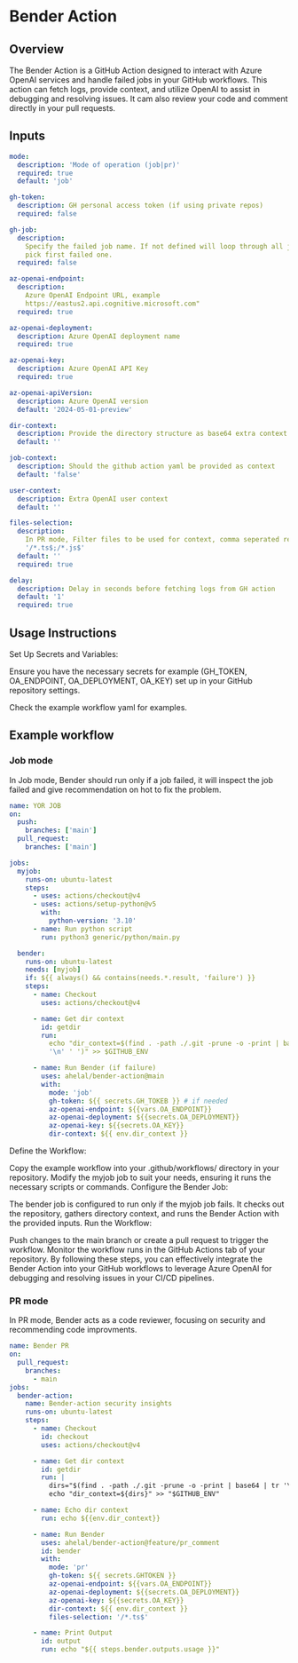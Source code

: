 # Bender Action

## Overview

The Bender Action is a GitHub Action designed to interact with Azure OpenAI
services and handle failed jobs in your GitHub workflows. This action can fetch
logs, provide context, and utilize OpenAI to assist in debugging and resolving
issues. It cam also review your code and comment directly in your pull requests.

## Inputs

```yml
mode:
  description: 'Mode of operation (job|pr)'
  required: true
  default: 'job'

gh-token:
  description: GH personal access token (if using private repos)
  required: false

gh-job:
  description:
    Specify the failed job name. If not defined will loop through all job and
    pick first failed one.
  required: false

az-openai-endpoint:
  description:
    Azure OpenAI Endpoint URL, example
    https://eastus2.api.cognitive.microsoft.com"
  required: true

az-openai-deployment:
  description: Azure OpenAI deployment name
  required: true

az-openai-key:
  description: Azure OpenAI API Key
  required: true

az-openai-apiVersion:
  description: Azure OpenAI version
  default: '2024-05-01-preview'

dir-context:
  description: Provide the directory structure as base64 extra context
  default: ''

job-context:
  description: Should the github action yaml be provided as context
  default: 'false'

user-context:
  description: Extra OpenAI user context
  default: ''

files-selection:
  description:
    In PR mode, Filter files to be used for context, comma seperated regex i.e.
    '/*.ts$;/*.js$'
  default: ''
  required: true

delay:
  description: Delay in seconds before fetching logs from GH action
  default: '1'
  required: true
```

## Usage Instructions

Set Up Secrets and Variables:

Ensure you have the necessary secrets for example (GH_TOKEN, OA_ENDPOINT,
OA_DEPLOYMENT, OA_KEY) set up in your GitHub repository settings.

Check the example workflow yaml for examples.

## Example workflow

### Job mode

In Job mode, Bender should run only if a job failed, it will inspect the job
failed and give recommendation on hot to fix the problem.

```yaml
name: YOR JOB
on:
  push:
    branches: ['main']
  pull_request:
    branches: ['main']

jobs:
  myjob:
    runs-on: ubuntu-latest
    steps:
      - uses: actions/checkout@v4
      - uses: actions/setup-python@v5
        with:
          python-version: '3.10'
      - name: Run python script
        run: python3 generic/python/main.py

  bender:
    runs-on: ubuntu-latest
    needs: [myjob]
    if: ${{ always() && contains(needs.*.result, 'failure') }}
    steps:
      - name: Checkout
        uses: actions/checkout@v4

      - name: Get dir context
        id: getdir
        run:
          echo "dir_context=$(find . -path ./.git -prune -o -print | base64 | tr
          '\n' ' ')" >> $GITHUB_ENV

      - name: Run Bender (if failure)
        uses: ahelal/bender-action@main
        with:
          mode: 'job'
          gh-token: ${{ secrets.GH_TOKEB }} # if needed
          az-openai-endpoint: ${{vars.OA_ENDPOINT}}
          az-openai-deployment: ${{secrets.OA_DEPLOYMENT}}
          az-openai-key: ${{secrets.OA_KEY}}
          dir-context: ${{ env.dir_context }}
```

Define the Workflow:

Copy the example workflow into your .github/workflows/ directory in your
repository. Modify the myjob job to suit your needs, ensuring it runs the
necessary scripts or commands. Configure the Bender Job:

The bender job is configured to run only if the myjob job fails. It checks out
the repository, gathers directory context, and runs the Bender Action with the
provided inputs. Run the Workflow:

Push changes to the main branch or create a pull request to trigger the
workflow. Monitor the workflow runs in the GitHub Actions tab of your
repository. By following these steps, you can effectively integrate the Bender
Action into your GitHub workflows to leverage Azure OpenAI for debugging and
resolving issues in your CI/CD pipelines.

### PR mode

In PR mode, Bender acts as a code reviewer, focusing on security and
recommending code improvments.

```yaml
name: Bender PR
on:
  pull_request:
    branches:
      - main
jobs:
  bender-action:
    name: Bender-action security insights
    runs-on: ubuntu-latest
    steps:
      - name: Checkout
        id: checkout
        uses: actions/checkout@v4

      - name: Get dir context
        id: getdir
        run: |
          dirs="$(find . -path ./.git -prune -o -print | base64 | tr '\n' ' ')"
          echo "dir_context=${dirs}" >> "$GITHUB_ENV"

      - name: Echo dir context
        run: echo ${{env.dir_context}}

      - name: Run Bender
        uses: ahelal/bender-action@feature/pr_comment
        id: bender
        with:
          mode: 'pr'
          gh-token: ${{ secrets.GHTOKEN }}
          az-openai-endpoint: ${{vars.OA_ENDPOINT}}
          az-openai-deployment: ${{secrets.OA_DEPLOYMENT}}
          az-openai-key: ${{secrets.OA_KEY}}
          dir-context: ${{ env.dir_context }}
          files-selection: '/*.ts$'

      - name: Print Output
        id: output
        run: echo "${{ steps.bender.outputs.usage }}"
```
